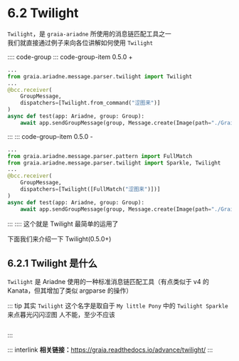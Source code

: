 # 6.2 Twilight

`Twilight`，是 `graia-ariadne` 所使用的消息链匹配工具之一  
我们就直接通过例子来向各位讲解如何使用 `Twilight`

:::: code-group
::: code-group-item 0.5.0 +

``` python
...
from graia.ariadne.message.parser.twilight import Twilight
...
@bcc.receiver(
    GroupMessage,
    dispatchers=[Twilight.from_command("涩图来")]
)
async def test(app: Ariadne, group: Group):
    await app.sendGroupMessage(group, Message.create(Image(path="./Graiax/EroEroBot/eropic.jpg")))
```

:::
::: code-group-item 0.5.0 -

``` python
...
from graia.ariadne.message.parser.pattern import FullMatch
from graia.ariadne.message.parser.twilight import Sparkle, Twilight
...
@bcc.receiver(
    GroupMessage,
    dispatchers=[Twilight([FullMatch("涩图来")])]
)
async def test(app: Ariadne, group: Group):
    await app.sendGroupMessage(group, Message.create(Image(path="./Graiax/EroEroBot/eropic.jpg")))
```

:::
::::
这个就是 Twilight 最简单的运用了

下面我们来介绍一下 Twilight(0.5.0+)

## 6.2.1 Twilight 是什么

`Twilight` 是 Ariadne 使用的一种标准消息链匹配工具（有点类似于 v4 的 Kanata，但其增加了类似 argparse 的操作）

::: tip
其实 `Twilight` 这个名字是取自于 `My little Pony` 中的 `Twilight Sparkle`
<Curtain type="tip">来点暮光闪闪涩图<Curtain type="tip"> 人不能，至少不应该</Curtain></Curtain>
<div style="height:1em"></div>
:::

::: interlink
**相关链接：**<https://graia.readthedocs.io/advance/twilight/>
:::
